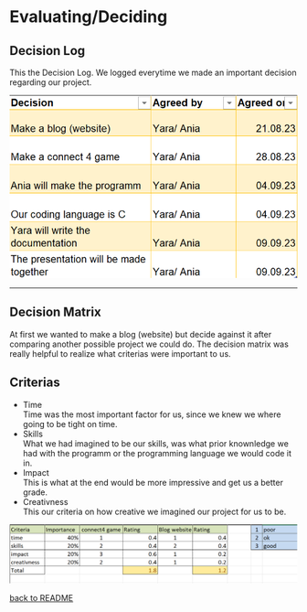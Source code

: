 # Evaluating/Deciding

## Decision Log
<p>This the Decision Log. We logged everytime we made an important decision regarding our project.</p>
<img src="03_Resources/DecisionLog2.png">
<hr>


## Decision Matrix
<p>At first we wanted to make a blog (website) but decide against it after comparing another possible project we could do. The decision matrix was really helpful to realize what criterias were important to us.</p>

## Criterias 
<ul>
<li>Time</li>
<pi>Time was the most important factor for us, since we knew we where going to be tight on time.</pi>
<li>Skills</li>
<pi>What we had imagined to be our skills, was what prior knownledge we had with the programm or the programming language we would code it in.</pi>
<li>Impact</li>
<pi>This is what at the end would be more impressive and get us a better grade.</pi>
<li>Creativness</li>
<pi>This our criteria on how creative we imagined our project for us to be.</pi>
</ul>

<img src="03_Resources/DecisionMatrix.png">
<br>



[back to README](README.md)
